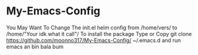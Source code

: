 # My-Emacs-Config

You May Want To Change The init.el helm config from /home/vers/ to /home/"Your idk what it call"/
To install the package Type or Copy
git clone https://github.com/moonno317/My-Emacs-Config/ ~/.emacs.d and run emacs an bin bala bum
